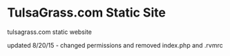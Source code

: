 # TulsaGrass.com Static Site

tulsagrass.com static website

updated 8/20/15 - changed permissions and removed index.php and .rvmrc
